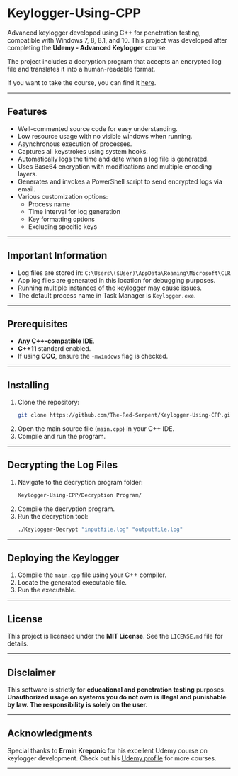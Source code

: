 # Keylogger-Using-CPP

Advanced keylogger developed using C++ for penetration testing, compatible with Windows 7, 8, 8.1, and 10. This project was developed after completing the **Udemy - Advanced Keylogger** course. 

The project includes a decryption program that accepts an encrypted log file and translates it into a human-readable format.

If you want to take the course, you can find it [here](https://www.udemy.com/how-to-create-an-advanced-keylogger-from-scratch-for-windows).

---

## Features
- Well-commented source code for easy understanding.
- Low resource usage with no visible windows when running.
- Asynchronous execution of processes.
- Captures all keystrokes using system hooks.
- Automatically logs the time and date when a log file is generated.
- Uses Base64 encryption with modifications and multiple encoding layers.
- Generates and invokes a PowerShell script to send encrypted logs via email.
- Various customization options:
  - Process name
  - Time interval for log generation
  - Key formatting options
  - Excluding specific keys

---

## Important Information
- Log files are stored in: `C:\Users\($User)\AppData\Roaming\Microsoft\CLR`
- App log files are generated in this location for debugging purposes.
- Running multiple instances of the keylogger may cause issues.
- The default process name in Task Manager is `Keylogger.exe`.

---

## Prerequisites
- **Any C++-compatible IDE**.
- **C++11** standard enabled.
- If using **GCC**, ensure the `-mwindows` flag is checked.

---

## Installing
1. Clone the repository:
   ```bash
   git clone https://github.com/The-Red-Serpent/Keylogger-Using-CPP.git
   ```
2. Open the main source file (`main.cpp`) in your C++ IDE.
3. Compile and run the program.

---

## Decrypting the Log Files
1. Navigate to the decryption program folder:
   ```bash
   Keylogger-Using-CPP/Decryption Program/
   ```
2. Compile the decryption program.
3. Run the decryption tool:
   ```bash
   ./Keylogger-Decrypt "inputfile.log" "outputfile.log"
   ```

---

## Deploying the Keylogger
1. Compile the `main.cpp` file using your C++ compiler.
2. Locate the generated executable file.
3. Run the executable.

---

## License
This project is licensed under the **MIT License**. See the `LICENSE.md` file for details.

---

## Disclaimer
This software is strictly for **educational and penetration testing** purposes. **Unauthorized usage on systems you do not own is illegal and punishable by law. The responsibility is solely on the user.**

---

## Acknowledgments
Special thanks to **Ermin Kreponic** for his excellent Udemy course on keylogger development. Check out his [Udemy profile](https://www.udemy.com/user/erminkreponic/) for more courses.

---

